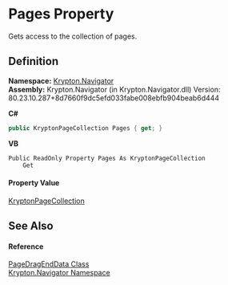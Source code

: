 # Pages Property


Gets access to the collection of pages.



## Definition
**Namespace:** <a href="a21ac074-d119-3dc6-bd1c-d3a12c0128bc.md">Krypton.Navigator</a>  
**Assembly:** Krypton.Navigator (in Krypton.Navigator.dll) Version: 80.23.10.287+8d7660f9dc5efd033fabe008ebfb904beab6d444

**C#**
``` C#
public KryptonPageCollection Pages { get; }
```
**VB**
``` VB
Public ReadOnly Property Pages As KryptonPageCollection
	Get
```



#### Property Value
<a href="aa191959-9fda-d1f2-d8e9-3912d7654c1c.md">KryptonPageCollection</a>

## See Also


#### Reference
<a href="0c26121e-2e6a-e3c0-21a4-2a1ddbb8d2dc.md">PageDragEndData Class</a>  
<a href="a21ac074-d119-3dc6-bd1c-d3a12c0128bc.md">Krypton.Navigator Namespace</a>  

